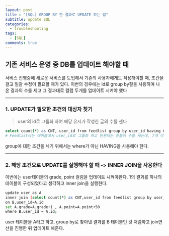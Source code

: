 ```yaml
---
layout: post
title : "[SQL] GROUP BY 한 결과로 UPDATE 하는 법"
subtitle: update SQL
categories:
  - troubleshooting
tags:
  - [SQL]
comments: true
---
```


## 기존 서비스 운영 중 DB를 업데이트 해야할 때
서비스 진행중에 새로운 서비스를 도입해서 기존의 사용자에게도 적용해야할 때,
조건을 걸고 일괄 수정이 필요할 때가 있다.
이번의 경우에는 id로 group by절을 사용하여 나온 결과의 수를 세고 그 결과대로 컬럼 두개를 업데이트 시켜야 했다

   
***
### 1. UPDATE가 필요한 조건의 대상자 찾기

> user의 id로 그룹화 하여 해당 유저가 작성한 글의 수를 센다

```bash
select count(*) as CNT, user_id from feedlist group by user_id having CNT>=7;
# Feedlist라는 테이블에서 user_id로 그룹화 하고 반환되는 튜플의 수를 세는데, 7개 이상일 때만 나오도록 한다. 
```
group에 대한 조건을 세기 위해서는 where가 아닌 HAVING을 사용해야 한다. 

***
### 2. 해당 조건으로 UPDATE를 실행해야 할 때 -> INNER JOIN을 사용한다 

이번에는 user테이블의 grade, point 컬럼을 업데이트 시켜야한다. 
1의 결과를 하나의 테이블이 구성되었다고 생각하고 inner join을 실행한다. 

```bash
update user as A 
inner join (select count(*) as CNT,user_id from feedlist group by user_id having CNT>=30) as B
on B.user_id=A.id
set A.grade=A.grade+1 , A.point=A.point+50
where B.user_id = A.id;
```
user 테이블을 A라고 하고, group by로 찾아낸 결과를 B 테이블인 것 처럼하고 join연산을 진행한 뒤 업데이트 해준다.